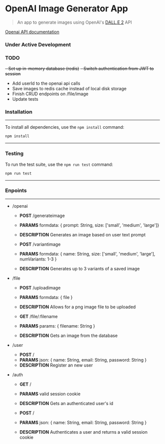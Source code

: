 # OpenAI Image Generator App

> An app to generate images using OpenAI's [DALL.E 2](https://openai.com/dall-e-2) API

[Openai API documentation](https://platform.openai.com/docs/guides/images/introduction)


### Under Active Development
### TODO
~~- Set up in-memory database (redis)~~
~~- Switch authentication from JWT to session~~
- Add userId to the openai api calls
- Save images to redis cache instead of local disk storage
- Finish CRUD endpoints on /file/image
- Update tests


### Installation
___
To install all dependencies, use the ```npm install``` command: 
```bash
npm install
```
___
### Testing
To run the test suite, use the ```npm run test``` command:
```bash
npm run test
```
___
### Enpoints
___
- /openai
  - **POST** /generateimage
  - **PARAMS** formdata: { prompt: String, size: ['small', 'medium', 'large']}
  - **DESCRIPTION** Generates an image based on user text prompt
  
  - **POST** /variantimage
  - **PARAMS** formdata: { name: String, size: ['small', 'medium', 'large'], numVariants: 1-3 }
  - **DESCRIPTION** Generates up to 3 variants of a saved image

- /file
  - **POST** /uploadimage
  - **PARAMS** formdata: { file }
  - **DESCRIPTION** Allows for a png image file to be uploaded  
  
  - **GET** /file/:filename
  - **PARAMS** params: { filename: String }
  - **DESCRIPTION** Gets an image from the database

- /user
  - **POST** /
  - **PARAMS** json: { name: String, email: String, password: String }
  - **DESCRIPTION** Register an new user

- /auth
  - **GET** /
  - **PARAMS** valid session cookie
  - **DESCRIPTION** Gets an authenticated user's id
 
  - **POST** /
  - **PARAMS** json: { name: String, email: String, password: String }
  - **DESCRIPTION** Authenticates a user and returns a valid session cookie
